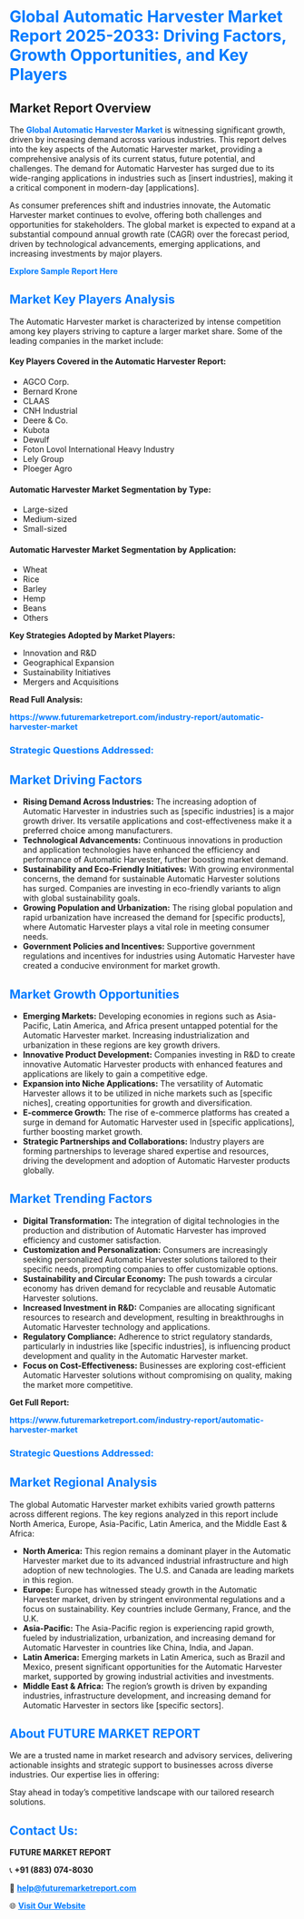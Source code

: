 <h1 style="color: #007BFF;">Global Automatic Harvester Market Report 2025-2033: Driving Factors, Growth Opportunities, and Key Players</h1>

<section id="overview">
<h2>Market Report Overview</h2>
<p>The <a href="https://www.futuremarketreport.com/industry-report/automatic-harvester-market" style="color: #007BFF; text-decoration: none;"><strong>Global Automatic Harvester Market</strong></a> is witnessing significant growth, driven by increasing demand across various industries. This report delves into the key aspects of the Automatic Harvester market, providing a comprehensive analysis of its current status, future potential, and challenges. The demand for Automatic Harvester has surged due to its wide-ranging applications in industries such as [insert industries], making it a critical component in modern-day [applications].</p>
<p>As consumer preferences shift and industries innovate, the Automatic Harvester market continues to evolve, offering both challenges and opportunities for stakeholders. The global market is expected to expand at a substantial compound annual growth rate (CAGR) over the forecast period, driven by technological advancements, emerging applications, and increasing investments by major players.</p>
</section>

<section id="overview">
<p><a href="https://www.futuremarketreport.com/request-sample/reportId=96596" style="color: #007BFF; text-decoration: none;"><strong>Explore Sample Report Here</strong></a></p>
</section>

<section id="key-players">
<h2 style="color: #007BFF;">Market Key Players Analysis</h2>
<p>The Automatic Harvester market is characterized by intense competition among key players striving to capture a larger market share. Some of the leading companies in the market include:</p>
<h4>Key Players Covered in the Automatic Harvester Report:</h4>
<ul><li>AGCO Corp.</li><li>Bernard Krone</li><li>CLAAS</li><li>CNH Industrial</li><li>Deere &amp; Co.</li><li>Kubota</li><li>Dewulf</li><li>Foton Lovol International Heavy Industry</li><li>Lely Group</li><li>Ploeger Agro</li></ul>
<h4>Automatic Harvester Market Segmentation by Type:</h4>
<ul><li>Large-sized</li><li>Medium-sized</li><li>Small-sized</li></ul>

<h4>Automatic Harvester Market Segmentation by Application:</h4>
<ul><li>Wheat</li><li>Rice</li><li>Barley</li><li>Hemp</li><li>Beans</li><li>Others</li></ul>
<p><strong>Key Strategies Adopted by Market Players:</strong></p>
<ul>
<li>Innovation and R&D</li>
<li>Geographical Expansion</li>
<li>Sustainability Initiatives</li>
<li>Mergers and Acquisitions</li>
</ul>
</section>

<section>
<p><strong>Read Full Analysis: </strong></p><a href="https://www.futuremarketreport.com/industry-report/automatic-harvester-market" style="color: #007BFF; text-decoration: none;"><strong>https://www.futuremarketreport.com/industry-report/automatic-harvester-market</strong></a>
<h3 style="color: #007BFF;">Strategic Questions Addressed:</h3>
</section>

<section id="driving-factors">
<h2 style="color: #007BFF;">Market Driving Factors</h2>
<ul>
<li><strong>Rising Demand Across Industries:</strong> The increasing adoption of Automatic Harvester in industries such as [specific industries] is a major growth driver. Its versatile applications and cost-effectiveness make it a preferred choice among manufacturers.</li>
<li><strong>Technological Advancements:</strong> Continuous innovations in production and application technologies have enhanced the efficiency and performance of Automatic Harvester, further boosting market demand.</li>
<li><strong>Sustainability and Eco-Friendly Initiatives:</strong> With growing environmental concerns, the demand for sustainable Automatic Harvester solutions has surged. Companies are investing in eco-friendly variants to align with global sustainability goals.</li>
<li><strong>Growing Population and Urbanization:</strong> The rising global population and rapid urbanization have increased the demand for [specific products], where Automatic Harvester plays a vital role in meeting consumer needs.</li>
<li><strong>Government Policies and Incentives:</strong> Supportive government regulations and incentives for industries using Automatic Harvester have created a conducive environment for market growth.</li>
</ul>
</section>

<section id="growth-opportunities">
<h2 style="color: #007BFF;">Market Growth Opportunities</h2>
<ul>
<li><strong>Emerging Markets:</strong> Developing economies in regions such as Asia-Pacific, Latin America, and Africa present untapped potential for the Automatic Harvester market. Increasing industrialization and urbanization in these regions are key growth drivers.</li>
<li><strong>Innovative Product Development:</strong> Companies investing in R&D to create innovative Automatic Harvester products with enhanced features and applications are likely to gain a competitive edge.</li>
<li><strong>Expansion into Niche Applications:</strong> The versatility of Automatic Harvester allows it to be utilized in niche markets such as [specific niches], creating opportunities for growth and diversification.</li>
<li><strong>E-commerce Growth:</strong> The rise of e-commerce platforms has created a surge in demand for Automatic Harvester used in [specific applications], further boosting market growth.</li>
<li><strong>Strategic Partnerships and Collaborations:</strong> Industry players are forming partnerships to leverage shared expertise and resources, driving the development and adoption of Automatic Harvester products globally.</li>
</ul>
</section>

<section id="trending-factors">
<h2 style="color: #007BFF;">Market Trending Factors</h2>
<ul>
<li><strong>Digital Transformation:</strong> The integration of digital technologies in the production and distribution of Automatic Harvester has improved efficiency and customer satisfaction.</li>
<li><strong>Customization and Personalization:</strong> Consumers are increasingly seeking personalized Automatic Harvester solutions tailored to their specific needs, prompting companies to offer customizable options.</li>
<li><strong>Sustainability and Circular Economy:</strong> The push towards a circular economy has driven demand for recyclable and reusable Automatic Harvester solutions.</li>
<li><strong>Increased Investment in R&D:</strong> Companies are allocating significant resources to research and development, resulting in breakthroughs in Automatic Harvester technology and applications.</li>
<li><strong>Regulatory Compliance:</strong> Adherence to strict regulatory standards, particularly in industries like [specific industries], is influencing product development and quality in the Automatic Harvester market.</li>
<li><strong>Focus on Cost-Effectiveness:</strong> Businesses are exploring cost-efficient Automatic Harvester solutions without compromising on quality, making the market more competitive.</li>
</ul>
</section>

<section>
<p><strong>Get Full Report: </strong></p><a href="https://www.futuremarketreport.com/industry-report/automatic-harvester-market" style="color: #007BFF; text-decoration: none;"><strong>https://www.futuremarketreport.com/industry-report/automatic-harvester-market</strong></a>
<h3 style="color: #007BFF;">Strategic Questions Addressed:</h3>
</section>


<section id="regional-analysis">
<h2 style="color: #007BFF;">Market Regional Analysis</h2>
<p>The global Automatic Harvester market exhibits varied growth patterns across different regions. The key regions analyzed in this report include North America, Europe, Asia-Pacific, Latin America, and the Middle East & Africa:</p>
<ul>
<li><strong>North America:</strong> This region remains a dominant player in the Automatic Harvester market due to its advanced industrial infrastructure and high adoption of new technologies. The U.S. and Canada are leading markets in this region.</li>
<li><strong>Europe:</strong> Europe has witnessed steady growth in the Automatic Harvester market, driven by stringent environmental regulations and a focus on sustainability. Key countries include Germany, France, and the U.K.</li>
<li><strong>Asia-Pacific:</strong> The Asia-Pacific region is experiencing rapid growth, fueled by industrialization, urbanization, and increasing demand for Automatic Harvester in countries like China, India, and Japan.</li>
<li><strong>Latin America:</strong> Emerging markets in Latin America, such as Brazil and Mexico, present significant opportunities for the Automatic Harvester market, supported by growing industrial activities and investments.</li>
<li><strong>Middle East & Africa:</strong> The region’s growth is driven by expanding industries, infrastructure development, and increasing demand for Automatic Harvester in sectors like [specific sectors].</li>
</ul>
</section>

<footer>
<h2 style="color: #007BFF;">About FUTURE MARKET REPORT</h2>
<p>We are a trusted name in market research and advisory services, delivering actionable insights and strategic support to businesses across diverse industries. Our expertise lies in offering:</p>

<p>Stay ahead in today’s competitive landscape with our tailored research solutions.</p>

<h2 style="color: #007BFF;">Contact Us:</h2>
<p><strong>FUTURE MARKET REPORT</strong></p>
<p>📞 <strong>+91 (883) 074-8030</strong></p>
<p>📧 <strong><a href="mailto:help@futuremarketreport.com" style="color: #007BFF;">help@futuremarketreport.com</a></strong></p>
<p>🌐 <strong><a href="https://www.futuremarketreport.com/" style="color: #007BFF;">Visit Our Website</a></strong></p>
</footer>